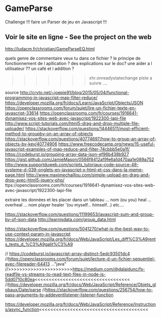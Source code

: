 # GameParse
Challenge !!! faire un Parser de jeu en Javascript !!!

## Voir le site en ligne - See the project on the web
http://ludacm.fr/christian/GameParseEQ.html


quels genre de commentaire veux tu dans ce fichier ?
le principe de fonctionnement de l apllication ?
des explications sur le doc?
une aider a l utilisateur ??
un café et l addition ?
>>>>>>> xhr.onreadystatechange piste a suivre ....


source
 http://cryto.net/~joepie91/blog/2015/05/04/functional-programming-in-javascript-map-filter-reduce/
https://developer.mozilla.org/fr/docs/Learn/JavaScript/Objects/JSON
https://openclassrooms.com/forum/sujet/lire-un-fichier-texte-en-javascript-33614
https://openclassrooms.com/fr/courses/1916641-dynamisez-vos-sites-web-avec-javascript/1922300-lapi-file
http://www.script-tutorials.com/html5-drag-and-drop-multiple-file-uploader/
https://stackoverflow.com/questions/14446511/most-efficient-method-to-groupby-on-an-array-of-objects
https://stackoverflow.com/questions/40774697/how-to-group-an-array-of-objects-by-key/40774906
https://www.freecodecamp.org/news/15-useful-javascript-examples-of-map-reduce-and-filter-74cbbb5e0a1f/
https://codeburst.io/grouping-array-data-json-ef96b438b927
https://gist.github.com/JamieMason/0566f8412af9fe6a1d470aa1e089a752
http://www.supportduweb.com/scripts_tutoriaux-code-source-48-systeme-d-039-onglets-en-javascript-x-html-et-css-dans-la-meme-page.html
http://www.maximechaillou.com/simple-upload-en-drag-and-drop-avec-html5-jquery-php/
ttps://openclassrooms.com/fr/courses/1916641-dynamisez-vos-sites-web-avec-javascript/1922300-lapi-file

 extraire les données et les placer dans un tableau ... nom (ou you) heal ... overheal ... nom player healer '(ou myself... himself...) etc....

https://stackoverflow.com/questions/11199653/javascript-sum-and-group-by-of-json-data
http://learnjsdata.com/group_data.html

https://stackoverflow.com/questions/5041270/what-is-the-best-way-to-use-context-param-in-javascript
https://developer.mozilla.org/fr/docs/Web/JavaScript/Les_diff%C3%A9rents_tests_d_%C3%A9galit%C3%A9

   // https://codeburst.io/javascript-array-distinct-5edc93501dc4
            //https://openclassrooms.com/forum/sujet/lecture-d-un-fichier-sequentiel-avec-filereader-64413 ..."java"
            //>>>>>>>>>>>>>>>>>>>>>>>https://medium.com/@dalaidunc/fs-readfile-vs-streams-to-read-text-files-in-node-js-5dd0710c80ea<<<<<<<<<<<<<<<<<<<<<<<<<<<<<<<<<<
 //https://developer.mozilla.org/fr/docs/Web/JavaScript/Reference/Objets_globaux/Date/parse
     //https://stackoverflow.com/questions/256754/how-to-pass-arguments-to-addeventlistener-listener-function
 
 https://developer.mozilla.org/fr/docs/Web/JavaScript/Reference/Instructions/async_function<<<<<<<<<<<<<<<<<<<<<<<<<<<<<<<<<<<<<<<
